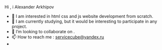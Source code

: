 
Hi , i Alexander Arkhipov
- 👀 I am interested in html css and js website development from scratch.                                                     
- 🌱 I am currently studying, but it would be interesting to participate in any project.
- 💞️ I’m looking to collaborate on .
- 📫 How to reach me : servicecube@yandex.ru
-     

<!---
Alex1987A/Alex1987A is a ✨ special ✨ repository because its `README.md` (this file) appears on your GitHub profile.
You can click the Preview link to take a look at your changes.
--->

